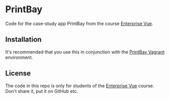 # PrintBay

Code for the case-study app PrintBay from the course [Enterprise Vue](https://vuejsdevelopers.com/courses/enterprise-vue).

## Installation

It's recommended that you use this in conjunction with the [PrintBay Vagrant](https://git.vuejsdevelopers.com/enterprise-vue/printbay-vagrant) environment.

## License

The code in this repo is only for students of the [Enterprise Vue](https://vuejsdevelopers.com/courses/enterprise-vue) course. Don't share it, put it on GitHub etc.
